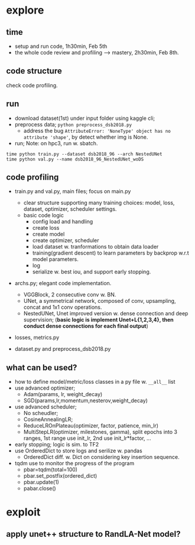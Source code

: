 # explore
## time
- setup and run code, 1h30min, Feb 5th
- the whole code review and profiling --> mastery, 2h30min, Feb 8th.

## code structure
check code profiling.

## run
- download dataset(1st) under input folder using kaggle cli;
- preprocess data; `python preprocess_dsb2018.py`
  - address the bug `AttributeError: 'NoneType' object has no attribute 'shape'`, by detect whether img is None.
- run; Note: on hpc3, run w. sbatch.
```
time python train.py --dataset dsb2018_96 --arch NestedUNet
time python val.py --name dsb2018_96_NestedUNet_woDS
```

## code profiling 

- train.py and val.py, main files; focus on main.py
  - clear structure supporting many training choices: model, loss, dataset, optimizer, scheduler settings.
  - basic code logic
    - config load and handling
    - create loss
    - create model
    - create optimizer, scheduler
    - load dataset w. tranformations to obtain data loader
    - training(gradient descent) to learn parameters by backprop w.r.t model parameters.
    - log
    - serialize w. best iou, and support early stopping.

- archs.py; elegant code implementation.
  - VGGBlock, 2 consecutive conv w. BN.
  - UNet, a symmetrical network, composed of conv, upsampling, concat and 1x1 conv operations.
  - NestedUNet, Unet improved version w. dense connection and deep supervision; (**basic logic is implement Unet+L{1,2,3,4}, then conduct dense connections for each final output**)

- losses, metrics.py
- dataset.py and preprocess_dsb2018.py


## what can be used?
- how to define model/metric/loss classes in a py file w. `__all__` list
- use advanced optimizer;
  - Adam(params, lr, weight_decay)
  - SGD(params,lr,momentum,nesterov,weight_decay)
- use advanced scheduler;
  - No scheudler;
  - CosineAnnealingLR;
  - ReduceLROnPlateau(optimizer, factor, patience, min_lr)
  - MultiStepLR(optimizer, milestones, gamma), split epochs into 3 ranges, 1st range use init_lr, 2nd use init_lr*factor, ...
- early stopping; logic is sim. to TF2
- use OrderedDict to store logs and serilize w. pandas
  - OrderedDict diff. w. Dict on considering key insertion sequence.
- tqdm use to monitor the progress of the program
  - pbar=tqdm(total=100)
  - pbar.set_postfix(ordered_dict)
  - pbar.update(1)
  - pabar.close()



# exploit
## apply unet++ structure to RandLA-Net model?